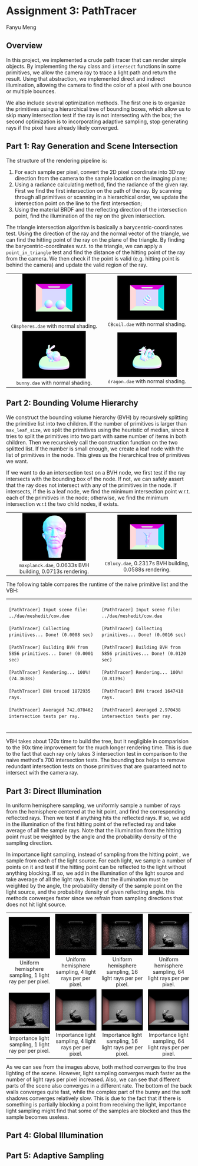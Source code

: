 Assignment 3: PathTracer
====================
Fanyu Meng

## Overview
In this project, we implemented a crude path tracer that can render simple objects. By implementing the `Ray` class and `intersect` functions in some primitives, we allow the camera ray to trace a light path and return the result. Using that abstraction, we implemented direct and indirect illumination, allowing the camera to find the color of a pixel with one bounce or multiple bounces. 

We also include several optimization methods. The first one is to organize the primitives using a hierarchical tree of bounding boxes, which allow us to skip many intersection test if the ray is not intersecting with the box; the second optimization is to incorporating adaptive sampling, stop generating rays if the pixel have already likely converged. 

## Part 1: Ray Generation and Scene Intersection

The structure of the rendering pipeline is:
1. For each sample per pixel, convert the 2D pixel coordinate into 3D ray direction from the camera to the sample location on the imaging plane;
2. Using a radiance calculating method, find the radiance of the given ray. First we find the first intersection on the path of the ray. By scanning through all primitives or scanning in a hierarchical order, we update the intersection point on the line to the first intersection;
3. Using the material BRDF and the reflecting direction of the intersection point, find the illumination of the ray on the given intersection.

The triangle intersection algorithm is basically a barycentric-coordinates test. Using the direction of the ray and the normal vector of the triangle, we can find the hitting point of the ray on the plane of the triangle. By finding the barycentric-coordinates w.r.t. to the triangle, we can apply a `point_in_triangle` test and find the distance of the hitting point of the ray from the camera. We then check if the point is valid (e.g. hitting point is behind the camera) and update the valid region of the ray. 

<div align="middle">
    <table width="100%" align="middle">
        <tr>
            <td align="middle">
                <img src="images/p1_spheres.png" width="70%"/>
                <figcaption align="middle"><code>CBspheres.dae</code> with normal shading.</figcaption>
            </td>
            <td align="middle">
                <img src="images/p1_coil.png" width="70%"/>
                <figcaption align="middle"><code>CBcoil.dae</code> with normal shading.</figcaption>
            </td>
        </tr>
        <tr>
            <td align="middle">
                <img src="images/p1_bunny.png" width="70%"/>
                <figcaption align="middle"><code>bunny.dae</code> with normal shading.</figcaption>
            </td>
            <td align="middle">
                <img src="images/p1_dragon.png" width="70%"/>
                <figcaption align="middle"><code>dragon.dae</code> with normal shading.</figcaption>
            </td>
        </tr>
    </table>
</div>

## Part 2: Bounding Volume Hierarchy

We construct the bounding volume hierarchy (BVH) by recursively splitting the primitive list into two children. If the number of primitives is larger than `max_leaf_size`, we split the primitives using the heuristic of median, since it tries to split the primitives into two part with same number of items in both children. Then we recursively call the construction function on the two splitted list. If the number is small enough, we create a leaf node with the list of primitives in the node. This gives us the hierarchical tree of primitives we want.

If we want to do an intersection test on a BVH node, we first test if the ray intersects with the bounding box of the node. If not, we can safely assert that the ray does not intersect with any of the primitives in the node. If intersects, if the is a leaf node, we find the minimum intersection point w.r.t. each of the primitives in the node; otherwise, we find the minimum intersection w.r.t the two child nodes, if exists.

<div align="middle">
    <table width="100%" align="middle">
        <tr>
            <td align="middle">
                <img src="images/p2_maxplanck.png" width="70%"/>
                <figcaption align="middle"><code>maxplanck.dae</code>, 0.0633s BVH building, 0.0713s rendering.</figcaption>
            </td>
            <td align="middle">
                <img src="images/p2_lucy.png" width="70%"/>
                <figcaption align="middle"><code>CBlucy.dae</code>, 0.2317s BVH building, 0.0588s rendering.</figcaption>
            </td>
        </tr>
    </table>
</div>

The following table compares the runtime of the  naive primitive list and the VBH:

<div align="middle">
    <table width="100%" align="middle">
        <tr>
            <td><code>
[PathTracer] Input scene file: ../dae/meshedit/cow.dae <br>
[PathTracer] Collecting primitives... Done! (0.0008 sec) <br>
[PathTracer] Building BVH from 5856 primitives... Done! (0.0001 sec) <br>
[PathTracer] Rendering... 100%! (74.3638s) <br>
[PathTracer] BVH traced 1872935 rays. <br>
[PathTracer] Averaged 742.070462 intersection tests per ray. <br>
            </code></td>
            <td><code>
[PathTracer] Input scene file: ../dae/meshedit/cow.dae <br>
[PathTracer] Collecting primitives... Done! (0.0016 sec) <br>
[PathTracer] Building BVH from 5856 primitives... Done! (0.0120 sec) <br>
[PathTracer] Rendering... 100%! (0.8139s) <br>
[PathTracer] BVH traced 1647410 rays. <br>
[PathTracer] Averaged 2.970438 intersection tests per ray. <br>
            </code></td>
        </tr>
    </table>
</div>

VBH takes about 120x time to build the tree, but it negligible in comparision to the 90x time improvement for the much longer rendering time. This is due to the fact that each ray only takes 3 intersection test in comparison to the naive method's 700 intersection tests. The bounding box helps to remove redundant intersection tests on those primitives that are guaranteed not to intersect with the camera ray.

## Part 3: Direct Illumination

In uniform hemisphere sampling, we uniformly sample a number of rays from the hemisphere centered at the hit point, and find the corresponding reflected rays. Then we test if anything hits the reflected rays. If so, we add in the illumination of the first hitting point of the reflected ray and take average of all the sample rays. Note that the illumination from the hitting point must be weighted by the angle and the probability density of the sampling direction.

In importance light sampling, instead of sampling from the hitting point , we sample from each of the light source. For each light, we sample a number of points on it and test if the hitting point can be reflected to the light without anything blocking. If so, we add in the illumination of the light source and take average of all the light rays. Note that the illumination must be weighted by the angle, the probability density of the sample point on the light source, and the probability density of given reflecting angle. this methods converges faster since we refrain from sampling directions that does not hit light source. 

<div align="middle">
    <table width="100%" align="middle">
        <tr>
            <td align="middle">
                <img src="images/p3_bunny_hem_ray_1.png" width="100%"/>
                <figcaption align="middle">
                    Uniform hemisphere sampling, 1 light ray per per pixel.
                </figcaption>
            </td>
            <td align="middle">
                <img src="images/p3_bunny_hem_ray_4.png" width="100%"/>
                <figcaption align="middle">
                    Uniform hemisphere sampling, 4 light rays per per pixel.
                </figcaption>
            </td>
            <td align="middle">
                <img src="images/p3_bunny_hem_ray_16.png" width="100%"/>
                <figcaption align="middle">
                    Uniform hemisphere sampling, 16 light rays per per pixel.
                </figcaption>
            </td>
            <td align="middle">
                <img src="images/p3_bunny_hem_ray_64.png" width="100%"/>
                <figcaption align="middle">
                    Uniform hemisphere sampling, 64 light rays per per pixel.
                </figcaption>
            </td>
        </tr>
        <tr>
            <td align="middle">
                <img src="images/p3_bunny_light_ray_1.png" width="100%"/>
                <figcaption align="middle">
                    Importance light sampling, 1 light ray per per pixel.
                </figcaption>
            </td>
            <td align="middle">
                <img src="images/p3_bunny_light_ray_4.png" width="100%"/>
                <figcaption align="middle">
                    Importance light sampling, 4 light rays per per pixel.
                </figcaption>
                        </td>
            <td align="middle">
                <img src="images/p3_bunny_light_ray_16.png" width="100%"/>
                <figcaption align="middle">
                    Importance light sampling, 16 light rays per per pixel.
                </figcaption>
            </td>
            <td align="middle">
                <img src="images/p3_bunny_light_ray_64.png" width="100%"/>
                <figcaption align="middle">
                    Importance light sampling, 64 light rays per per pixel.
                </figcaption>
            </td>           
        </tr>
    </table>
</div>

As we can see from the images above, both method converges to the true lighting of the scene. However, light sampling converges much faster as the number of light rays per pixel increased. Also, we can see that different parts of the scene also converges in a different rate. The bottom of the back walls converges quite fast, while the complex part of the bunny and the soft shadows converges relatively slow. This is due to the fact that if there is something is partially blocking a point from receiving the light, importance light sampling might find that some of the samples are blocked and thus the sample becomes useless. 

## Part 4: Global Illumination


## Part 5: Adaptive Sampling

